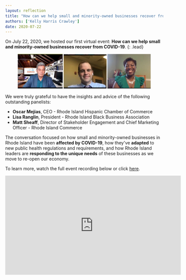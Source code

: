 ```yaml
---
layout: reflection
title: "How can we help small and minority-owned businesses recover from COVID-19?"
authors: ['Kelly Harris Crawley']
date: 2020-07-22
---
```


On July 22, 2020, we hosted our first virtual event: **How can we help small and minority-owned businesses recover from COVID-19**.
{: .lead}

<figure>
  <img class="img--rwd" src="/assets/img/reflections/2020-07-22-small-business.jpg" alt="Oscar Mejias, Matt Sheaff, and Lisa Ranglin">
</figure>

We were truly grateful to have the insights and advice of the following outstanding panelists:

* **Oscar Mejias**, CEO - Rhode Island Hispanic Chamber of Commerce
* **Lisa Ranglin**, President - Rhode Island Black Business Association
* **Matt Sheaff**, Director of Stakeholder Engagement and Chief Marketing Officer - Rhode Island Commerce

The conversation focused on how small and minority-owned businesses in Rhode Island have been **affected by COVID-19**, how they've **adapted** to new public health regulations and requirements, and how Rhode Island leaders are **responding to the unique needs** of these businesses as we move to re-open our economy.

To learn more, watch the full event recording below or click [here](https://www.youtube.com/watch?v=XufNq52lyAw&feature=youtu.be).

<div>
  <iframe width="560" height="315" src="https://www.youtube.com/embed/XufNq52lyAw" frameborder="0" allow="accelerometer; autoplay; clipboard-write; encrypted-media; gyroscope; picture-in-picture" allowfullscreen></iframe>
</div>